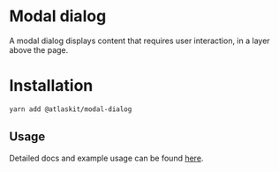# Modal dialog

A modal dialog displays content that requires user interaction, in a layer above the page.

# Installation

```sh
yarn add @atlaskit/modal-dialog
```

## Usage

Detailed docs and example usage can be found [here](https://atlassian.design/components/modal-dialog/).
